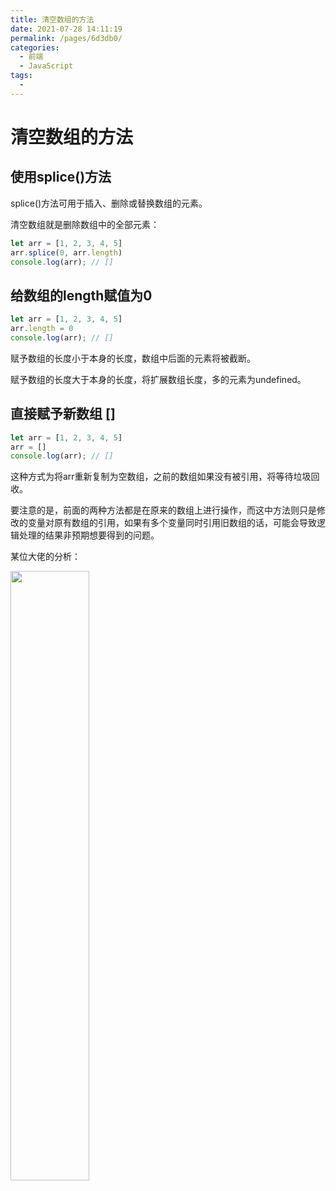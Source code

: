 ```yaml
---
title: 清空数组的方法
date: 2021-07-28 14:11:19
permalink: /pages/6d3db0/
categories:
  - 前端
  - JavaScript
tags:
  - 
---
```

# 清空数组的方法

## 使用splice()方法

splice()方法可用于插入、删除或替换数组的元素。

清空数组就是删除数组中的全部元素：

```js
let arr = [1, 2, 3, 4, 5]
arr.splice(0, arr.length)
console.log(arr); // []
```
<!-- more -->

## 给数组的length赋值为0

```js
let arr = [1, 2, 3, 4, 5]
arr.length = 0
console.log(arr); // []
```

赋予数组的长度小于本身的长度，数组中后面的元素将被截断。

赋予数组的长度大于本身的长度，将扩展数组长度，多的元素为undefined。

## 直接赋予新数组 []

```js
let arr = [1, 2, 3, 4, 5]
arr = []
console.log(arr); // []
```

这种方式为将arr重新复制为空数组，之前的数组如果没有被引用，将等待垃圾回收。

要注意的是，前面的两种方法都是在原来的数组上进行操作，而这中方法则只是修改的变量对原有数组的引用，如果有多个变量同时引用旧数组的话，可能会导致逻辑处理的结果非预期想要得到的问题。

某位大佬的分析：

<img src="/blog/images/078.png" style="width:50%;display:inline-block;text-align:left;" />


